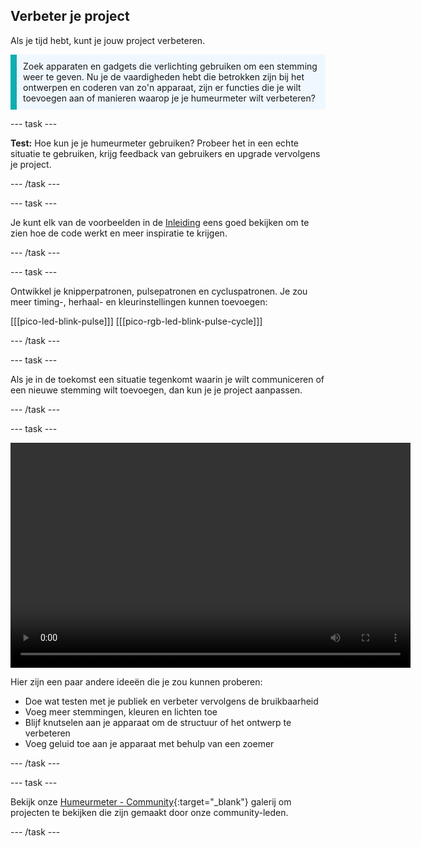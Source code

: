 ## Verbeter je project

Als je tijd hebt, kunt je jouw project verbeteren.

<p style="border-left: solid; border-width:10px; border-color: #0faeb0; background-color: aliceblue; padding: 10px;">
Zoek apparaten en gadgets die verlichting gebruiken om een stemming weer te geven. Nu je de vaardigheden hebt die betrokken zijn bij het ontwerpen en coderen van zo'n apparaat, zijn er functies die je wilt toevoegen aan of manieren waarop je je humeurmeter wilt verbeteren?
</p>

--- task ---

**Test:** Hoe kun je je humeurmeter gebruiken? Probeer het in een echte situatie te gebruiken, krijg feedback van gebruikers en upgrade vervolgens je project.

--- /task ---

--- task ---

Je kunt elk van de voorbeelden in de [Inleiding](.) eens goed bekijken om te zien hoe de code werkt en meer inspiratie te krijgen.

--- /task ---

--- task ---

Ontwikkel je knipperpatronen, pulsepatronen en cycluspatronen. Je zou meer timing-, herhaal- en kleurinstellingen kunnen toevoegen:

\[[[pico-led-blink-pulse]]\] \[[[pico-rgb-led-blink-pulse-cycle\]]]

--- /task ---

--- task ---

Als je in de toekomst een situatie tegenkomt waarin je wilt communiceren of een nieuwe stemming wilt toevoegen, dan kun je je project aanpassen.

--- /task ---

--- task ---

<video width="640" height="360" controls>
<source src="images/mood-upgrade.mp4" type="video/mp4">
Je browser ondersteunt geen WebM-video, probeer Firefox of Chrome
</video>

Hier zijn een paar andere ideeën die je zou kunnen proberen:
+ Doe wat testen met je publiek en verbeter vervolgens de bruikbaarheid
+ Voeg meer stemmingen, kleuren en lichten toe
+ Blijf knutselen aan je apparaat om de structuur of het ontwerp te verbeteren
+ Voeg geluid toe aan je apparaat met behulp van een zoemer

--- /task ---

--- task ---

Bekijk onze [Humeurmeter - Community](https://wke.lt/w/s/kTSkEC){:target="_blank"} galerij om projecten te bekijken die zijn gemaakt door onze community-leden.

--- /task ---

